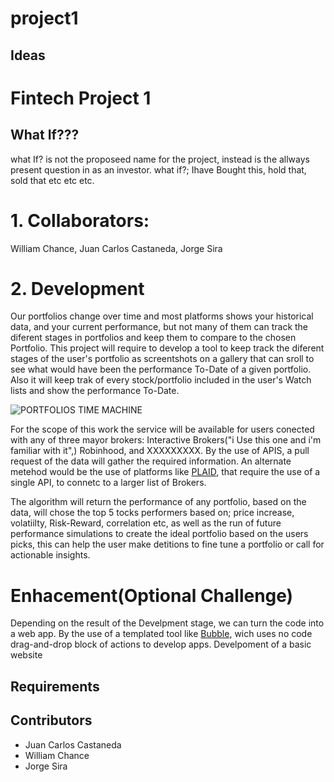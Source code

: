 # project1

## Ideas
# Fintech Project 1
## What If???

what If? is not the proposeed name for the project, instead is the allways present question in as an investor. what if?; Ihave Bought this, hold that, sold that etc etc etc. 

# 1. Collaborators:
William Chance, Juan Carlos Castaneda, Jorge Sira

# 2. Development

Our portfolios change over time and most platforms shows your historical data, and your current performance, but not many of them can track the diferent stages in portfolios and keep them to compare to the chosen Portfolio. This project will require to develop a tool to keep track the diferent stages of the user's portfolio as screentshots on a gallery that can sroll to see what would have been the performance To-Date of a given portfolio. Also it will keep trak of every stock/portfolio included in the user's Watch lists and show the performance To-Date.

![PORTFOLIOS TIME MACHINE](/Portfolios_Time_Machine)

For the scope of this work the service will be available for users conected with any of  three mayor brokers: Interactive Brokers("i Use this one and i'm familiar with it",) Robinhood, and XXXXXXXXX. By the use of APIS, a pull request of the data will gather the required information. An alternate metehod would be the use of platforms like [PLAID](https://plaid.com/products/auth/overview/?utm_source=google&utm_medium=search&utm_campaign=Search_G_Brand_Exact&utm_content=plaid&utm_term=plaid&utm_creative=481138286147&gclid=CjwKCAjwvMqDBhB8EiwA2iSmPEw55UTNOCqFC1q8oKE0GIMjkTe89u_oL4OGWFk-k7cvzULYNdFxoBoCKOsQAvD_BwE), that require the use of a single API, to connetc to a larger list of Brokers.

The algorithm will return the performance of any portfolio, based on the data, will chose the top 5 tocks performers based on; price increase, volatiilty, Risk-Reward, correlation etc, as well as the run  of future performance simulations to create the ideal portfolio based on the users picks, this can help the user make detitions to fine tune a portfolio or call for actionable insights.


# Enhacement(Optional Challenge)

Depending on the result of the Develpment stage, we can turn the code into a web app. By the use of a templated tool like [Bubble](https://bubble.io/welcome), wich uses no code drag-and-drop block of actions to develop apps.
Develpoment of a basic website

## Requirements

## Contributors
* Juan Carlos Castaneda
* William Chance
* Jorge Sira
